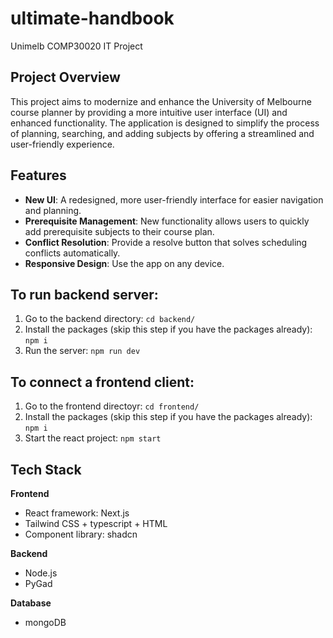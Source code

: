# ultimate-handbook
Unimelb COMP30020 IT Project

## Project Overview
This project aims to modernize and enhance the University of Melbourne course planner by providing a more intuitive user interface (UI) and enhanced functionality. The application is designed to simplify the process of planning, searching, and adding subjects by offering a streamlined and user-friendly experience.

## Features
- **New UI**: A redesigned, more user-friendly interface for easier navigation and planning.
- **Prerequisite Management**: New functionality allows users to quickly add prerequisite subjects to their course plan.
- **Conflict Resolution**: Provide a resolve button that solves scheduling conflicts automatically.
- **Responsive Design**: Use the app on any device.

## To run backend server: 
1. Go to the backend directory: ``` cd backend/ ```
2. Install the packages (skip this step if you have the packages already): ``` npm i ```
3. Run the server: ``` npm run dev ```

## To connect a frontend client: 
1. Go to the frontend directoyr: ``` cd frontend/ ```
2. Install the packages (skip this step if you have the packages already): ``` npm i ```
3. Start the react project: ``` npm start ```

## Tech Stack
**Frontend**
- React framework: Next.js
- Tailwind CSS + typescript + HTML
- Component library: shadcn

**Backend**
- Node.js
- PyGad

**Database**
- mongoDB
